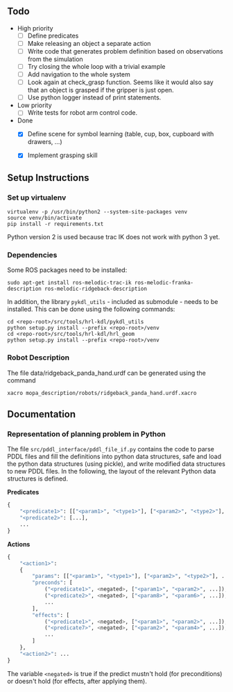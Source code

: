 
## Todo

- High priority
  - [ ] Define predicates
  - [ ] Make releasing an object a separate action
  - [ ] Write code that generates problem definition based on observations from the simulation
  - [ ] Try closing the whole loop with a trivial example
  - [ ] Add navigation to the whole system
  - [ ] Look again at check_grasp function. Seems like it would also say that an object is grasped if the gripper is just open.
  - [ ] Use python logger instead of print statements.
- Low priority
  - [ ] Write tests for robot arm control code.
- Done
  - [x] Define scene for symbol learning (table, cup, box, cupboard with drawers, ...)
  - [x] Implement grasping skill


## Setup Instructions

### Set up virtualenv

```
virtualenv -p /usr/bin/python2 --system-site-packages venv
source venv/bin/activate
pip install -r requirements.txt
```

Python version 2 is used because trac IK does not work with python 3 yet.

### Dependencies

Some ROS packages need to be installed:

```
sudo apt-get install ros-melodic-trac-ik ros-melodic-franka-description ros-melodic-ridgeback-description
```

In addition, the library `pykdl_utils` - included as submodule - needs to be installed. This can be done using the following commands:

```
cd <repo-root>/src/tools/hrl-kdl/pykdl_utils
python setup.py install --prefix <repo-root>/venv
cd <repo-root>/src/tools/hrl-kdl/hrl_geom
python setup.py install --prefix <repo-root>/venv
```

### Robot Description

The file data/ridgeback_panda_hand.urdf can be generated using the command

```
xacro mopa_description/robots/ridgeback_panda_hand.urdf.xacro
```



## Documentation

### Representation of planning problem in Python

The file `src/pddl_interface/pddl_file_if.py` contains the code to parse PDDL files and fill the definitions into python data structures, safe and load the python data structures (using pickle), and write modified data structures to new PDDL files. In the following, the layout of the relevant Python data structures is defined. 

**Predicates**

```python
{
    "<predicate1>": [["<param1>", "<type1>"], ["<param2>", "<type2>"], ...],
    "<predicate2>": [...],
    ...
}
```

**Actions**

```python
{
    "<action1>":
    {
        "params": [["<param1>", "<type1>"], ["<param2>", "<type2>"], ...],
        "preconds": [
            ("<predicate1>", <negated>, ["<param1>", "<param2>", ...]),
        	("<predicate2>", <negated>, ["<param8>", "<param6>", ...]),
            ...
        ],
        "effects": [
            ("<predicate1>", <negated>, ["<param1>", "<param2>", ...]),
        	("<predicate7>", <negated>, ["<param2>", "<param4>", ...]),
            ...
        ]
    },
    "<action2>": ...
}
```

The variable `<negated>` is true if the predict mustn't hold (for preconditions) or doesn't hold (for effects, after applying them).